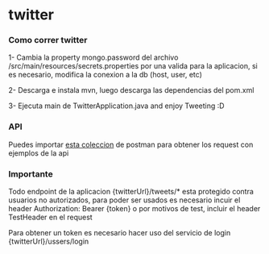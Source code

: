 # twitter


### Como correr twitter
1- Cambia la property mongo.password del archivo /src/main/resources/secrets.properties por una valida para la aplicacion, si es necesario, modifica la conexion a la db (host, user, etc)

2- Descarga e instala mvn, luego descarga las dependencias del pom.xml

3- Ejecuta main de TwitterApplication.java and enjoy Tweeting :D



### API 
Puedes importar [esta coleccion](https://github.com/GutiNicolas/twitter/blob/main/Twitter.postman_collection.json) de postman para obtener los request con ejemplos de la api


### Importante
Todo endpoint de la aplicacion {twitterUrl}/tweets/* esta protegido contra usuarios no autorizados, para poder ser usados es necesario incuir el header Authorization: Bearer {token}   o por motivos de test, incluir el header TestHeader en el request

Para obtener un token es necesario hacer uso del servicio de login {twitterUrl}/ussers/login
